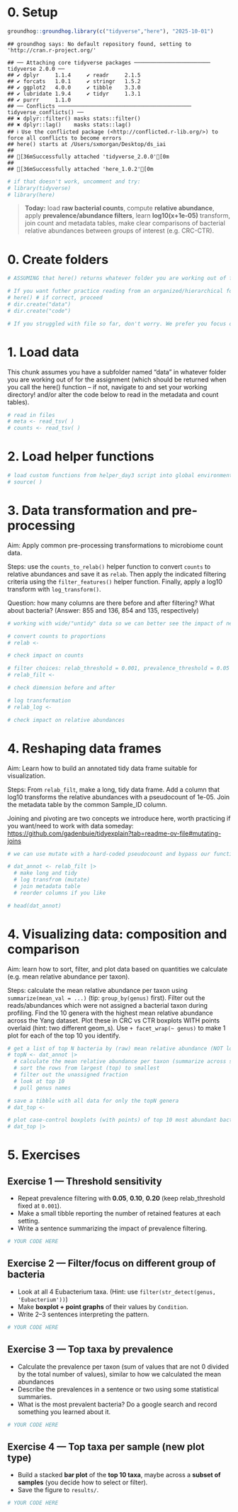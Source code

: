 # 0. Setup

``` r
groundhog::groundhog.library(c("tidyverse","here"), "2025-10-01")
```

    ## groundhog says: No default repository found, setting to 'http://cran.r-project.org/'

    ## ── Attaching core tidyverse packages ──────────────────────── tidyverse 2.0.0 ──
    ## ✔ dplyr     1.1.4     ✔ readr     2.1.5
    ## ✔ forcats   1.0.1     ✔ stringr   1.5.2
    ## ✔ ggplot2   4.0.0     ✔ tibble    3.3.0
    ## ✔ lubridate 1.9.4     ✔ tidyr     1.3.1
    ## ✔ purrr     1.1.0     
    ## ── Conflicts ────────────────────────────────────────── tidyverse_conflicts() ──
    ## ✖ dplyr::filter() masks stats::filter()
    ## ✖ dplyr::lag()    masks stats::lag()
    ## ℹ Use the conflicted package (<http://conflicted.r-lib.org/>) to force all conflicts to become errors
    ## here() starts at /Users/sxmorgan/Desktop/ds_iai
    ## 
    ## [36mSuccessfully attached 'tidyverse_2.0.0'[0m
    ## 
    ## [36mSuccessfully attached 'here_1.0.2'[0m

``` r
# if that doesn't work, uncomment and try:
# library(tidyverse)
# library(here)
```

> **Today:** load **raw bacterial counts**, compute **relative
> abundance**, apply **prevalence/abundance filters**, learn
> **log10(x+1e-05)** transform, join count and metadata tables, make
> clear comparisons of bacterial relative abundances between groups of
> interest (e.g. CRC-CTR).

# 0. Create folders

``` r
# ASSUMING that here() returns whatever folder you are working out of for the assignment -- if it doesn't, FIRST navigate to and set your working directory properly! (and/or alter the code below as required to read in the metadata and count tables).

# If you want futher practice reading from an organized/hierarchical folder structure, you can create subfolders in the assignment folder for code and data. In the code folder, add the helper_day3.r script and add any .tsv files to the data folder. 
# here() # if correct, proceed
# dir.create("data")
# dir.create("code")

# If you struggled with file so far, don't worry. We prefer you focus on the learning objectives, so feel free to keep everything related to this assignment in one folder (scripts, Rmds, data, etc). We just want you to know how to read in a file we give you, we don't care how you store and access it.
```

# 1. Load data

This chunk assumes you have a subfolder named “data” in whatever folder
you are working out of for the assignment (which should be returned when
you call the here() function – if not, navigate to and set your working
directory! and/or alter the code below to read in the metadata and count
tables).

``` r
# read in files
# meta <- read_tsv( ) 
# counts <- read_tsv( )
```

# 2. Load helper functions

``` r
# load custom functions from helper_day3 script into global environment
# source( )
```

# 3. Data transformation and pre-processing

Aim: Apply common pre-processing transformations to microbiome count
data.

Steps: use the `counts_to_relab()` helper function to convert `counts`
to relative abundances and save it as `relab`. Then apply the indicated
filtering criteria using the `filter_features()` helper function.
Finally, apply a log10 transform with `log_transform()`.

Question: how many columns are there before and after filtering? What
about bacteria? (Answer: 855 and 136, 854 and 135, respectively)

``` r
# working with wide/"untidy" data so we can better see the impact of new transformations

# convert counts to proportions 
# relab <-

# check impact on counts

# filter choices: relab_threshold = 0.001, prevalence_threshold = 0.05
# relab_filt <- 

# check dimension before and after

# log transformation
# relab_log <- 

# check impact on relative abundances
```

# 4. Reshaping data frames

Aim: Learn how to build an annotated tidy data frame suitable for
visualization.

Steps: From `relab_filt`, make a long, tidy data frame. Add a column
that log10 transforms the relative abundances with a pseudocount of
1e-05. Join the metadata table by the common Sample_ID column.

Joining and pivoting are two concepts we introduce here, worth
practicing if you want/need to work with data someday:
<https://github.com/gadenbuie/tidyexplain?tab=readme-ov-file#mutating-joins>

``` r
# we can use mutate with a hard-coded pseudocount and bypass our function, if our data is tidy...

# dat_annot <- relab_filt |>
  # make long and tidy
  # log transfrom (mutate)
  # join metadata table
  # reorder columns if you like

# head(dat_annot)
```

# 4. Visualizing data: composition and comparison

Aim: learn how to sort, filter, and plot data based on quantities we
calculate (e.g. mean relative abundance per taxon).

Steps: calculate the mean relative abundance per taxon using
`summarize(mean_val = ...)` (tip: `group_by(genus)` first). Filter out
the reads/abundances which were not assigned a bacterial taxon during
profiling. Find the 10 genera with the highest mean relative abundance
across the Yang dataset. Plot these in CRC vs CTR boxplots WITH points
overlaid (hint: two different geom_s). Use `+ facet_wrap(~ genus)` to
make 1 plot for each of the top 10 you identify.

``` r
# get a list of top N bacteria by (raw) mean relative abundance (NOT log transformed)
# topN <- dat_annot |>
  # calculate the mean relative abundance per taxon (summarize across samples/observations)
  # sort the rows from largest (top) to smallest
  # filter out the unassigned fraction
  # look at top 10
  # pull genus names

# save a tibble with all data for only the topN genera
# dat_top <- 

# plot case-control boxplots (with points) of top 10 most abundant bacteria 
# dat_top |>
```

# 5. Exercises

## Exercise 1 — Threshold sensitivity

- Repeat prevalence filtering with **0.05**, **0.10**, **0.20** (keep
  relab_threshold fixed at `0.001`).
- Make a small tibble reporting the number of retained features at each
  setting.
- Write a sentence summarizing the impact of prevalence filtering.

``` r
# YOUR CODE HERE
```

## Exercise 2 — Filter/focus on different group of bacteria

- Look at all 4 Eubacterium taxa. (Hint: use
  `filter(str_detect(genus, 'Eubacterium'))`)
- Make **boxplot + point graphs** of their values by `Condition`.
- Write 2–3 sentences interpreting the pattern.

``` r
# YOUR CODE HERE
```

## Exercise 3 — Top taxa by prevalence

- Calculate the prevalence per taxon (sum of values that are not 0
  divided by the total number of values), similar to how we calculated
  the mean abundances
- Describe the prevalences in a sentence or two using some statistical
  summaries.
- What is the most prevalent bacteria? Do a google search and record
  something you learned about it.

``` r
# YOUR CODE HERE
```

## Exercise 4 — Top taxa per sample (new plot type)

- Build a stacked **bar plot** of the **top 10 taxa**, maybe across a
  **subset of samples** (you decide how to select or filter).
- Save the figure to `results/`.

``` r
# YOUR CODE HERE
```
